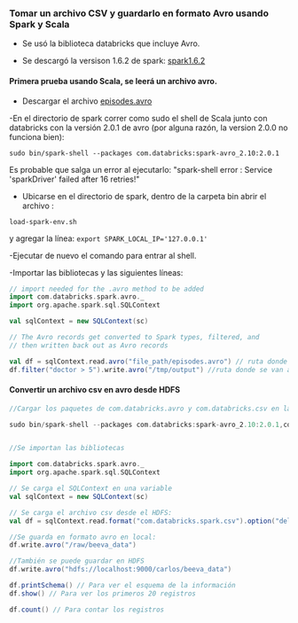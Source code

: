 ### Tomar un  archivo CSV y guardarlo en formato Avro usando Spark y Scala

- Se usó la biblioteca databricks que incluye Avro. 

- Se descargó la versison 1.6.2 de spark:
[spark1.6.2](http://spark.apache.org/downloads.html)

####  Primera prueba usando Scala, se leerá un archivo avro. 

- Descargar el archivo [episodes.avro](https://docs.databricks.com/_static/misc/episodes.avro)

-En el directorio de spark correr como sudo el shell de Scala junto con databricks con la versión 2.0.1 de avro (por alguna razón, la version 2.0.0 no funciona bien):

`sudo bin/spark-shell --packages com.databricks:spark-avro_2.10:2.0.1`
 
Es probable que salga un error al ejecutarlo: "spark-shell error : Service 'sparkDriver' failed after 16 retries!" 

- Ubicarse en el directorio de spark, dentro de la carpeta bin abrir el archivo : 

`load-spark-env.sh`

y agregar la línea: `export SPARK_LOCAL_IP='127.0.0.1' `

-Ejecutar de nuevo el comando para entrar al shell.

-Importar las bibliotecas y las siguientes líneas:

```Scala
// import needed for the .avro method to be added
import com.databricks.spark.avro._
import org.apache.spark.sql.SQLContext

val sqlContext = new SQLContext(sc)

// The Avro records get converted to Spark types, filtered, and
// then written back out as Avro records

val df = sqlContext.read.avro("file_path/episodes.avro") // ruta donde se guardó el archivo episodes.avro
df.filter("doctor > 5").write.avro("/tmp/output") //ruta donde se van a guardar
```

#### Convertir un archivo csv en avro desde HDFS
```Scala
//Cargar los paquetes de com.databricks.avro y com.databricks.csv en la aplicación 

sudo bin/spark-shell --packages com.databricks:spark-avro_2.10:2.0.1,com.databricks:spark-csv_2.10:1.5.0 //tienen que ir separados por coma sin espacios


//Se importan las bibliotecas

import com.databricks.spark.avro._
import org.apache.spark.sql.SQLContext

// Se carga el SQLContext en una variable
val sqlContext = new SQLContext(sc)

// Se carga el archivo csv desde el HDFS:
val df = sqlContext.read.format("com.databricks.spark.csv").option("delimiter", "|").option("header", "false").option("inferSchema", "true").load("hdfs://localhost:9000/carlos/beeva_moock_data1.csv")

//Se guarda en formato avro en local:
df.write.avro("/raw/beeva_data")

//También se puede guardar en HDFS
df.write.avro("hdfs://localhost:9000/carlos/beeva_data")

df.printSchema() // Para ver el esquema de la información
df.show() // Para ver los primeros 20 registros

df.count() // Para contar los registros

```
